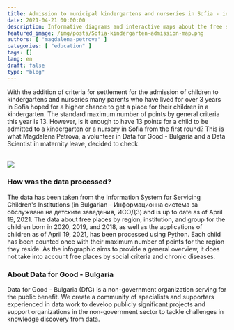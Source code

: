 ```yaml
---
title: Admission to municipal kindergartens and nurseries in Sofia - infographic
date: 2021-04-21 00:00:00
description: Informative diagrams and interactive maps about the free spaces and number of applicant children for kindergartens and nurseries in Sofia.
featured_image: /img/posts/Sofia-kindergarten-admission-map.png
authors: [ "magdalena-petrova" ]
categories: [ "education" ]
tags: []
lang: en
draft: false
type: "blog"
---
```


With the addition of criteria for settlement for the admission of children to kindergartens and nurseries many parents who have lived for over 3 years in Sofia hoped for a higher chance to get a place for their children in a kindergarten.
The standard maximum number of points by general criteria this year is 13. However, is it enough to have 13 points for a child to be admitted to a kindergarten or a nursery in Sofia from the first round?
This is what Magdalena Petrova, a volunteer in Data for Good - Bulgaria and a Data Scientist in maternity leave, decided to check. 
<br/><br/>

[ ![](/img/posts/Sofia-kindergarten-admission-probability-infographic-19.04.2021-small.png) ](/img/posts/Sofia-kindergarten-admission-probability-infographic-19.04.2021-large.png)

<!--
### Interactive maps

* [Children born in 2020](https://kepler.gl/demo/map/carto?mapId=813ff022-e4d5-d3dc-e3ce-01fff3327423&owner=data-for-good-bg&privateMap=false)
* [Children born in 2019](https://kepler.gl/demo/map/carto?mapId=d384e6da-932c-5b42-e824-a4f9854d924b&owner=data-for-good-bg&privateMap=false)
* [Children born in 2018](https://kepler.gl/demo/map/carto?mapId=d5eb737b-4b8b-df0f-3800-83de5daae37d&owner=data-for-good-bg&privateMap=false)
-->

### How was the data processed?
The data has been taken from the Information System for Servicing Children's Institutions (in Bulgarian - Информационна система за обслужване на детските заведения, ИСОДЗ) and is up to date as of April 19, 2021. The data about free places by region, institution, and group for the children born in 2020, 2019, and 2018, as well as the applications of children as of April 19, 2021, has been processed using Python. Each child has been counted once with their maximum number of points for the region they reside. As the infographic aims to provide a general overview, it does not take into account free places by social criteria and chronic diseases.

### About Data for Good - Bulgaria
Data for Good - Bulgaria (DfG) is a non-government organization serving for the public benefit. We create a community of specialists and supporters experienced in data work to develop publicly significant projects and support organizations in the non-government sector to tackle challenges in knowledge discovery from data.
